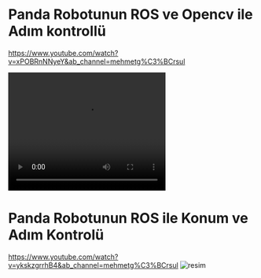 # Panda Robotunun ROS ve Opencv ile Adım kontrollü

https://www.youtube.com/watch?v=xPOBRnNNyeY&ab_channel=mehmetg%C3%BCrsul

<video src="https://www.youtube.com/watch?v=xPOBRnNNyeY&ab_channel=mehmetg%C3%BCrsul" width="320" height="240" controls></video>

# Panda Robotunun ROS ile Konum ve Adım Kontrolü 
https://www.youtube.com/watch?v=ykskzgrrhB4&ab_channel=mehmetg%C3%BCrsul
![resim](https://user-images.githubusercontent.com/63427869/212051547-f94c9e45-5a8d-441e-a925-cd739fb9ceb3.png)
